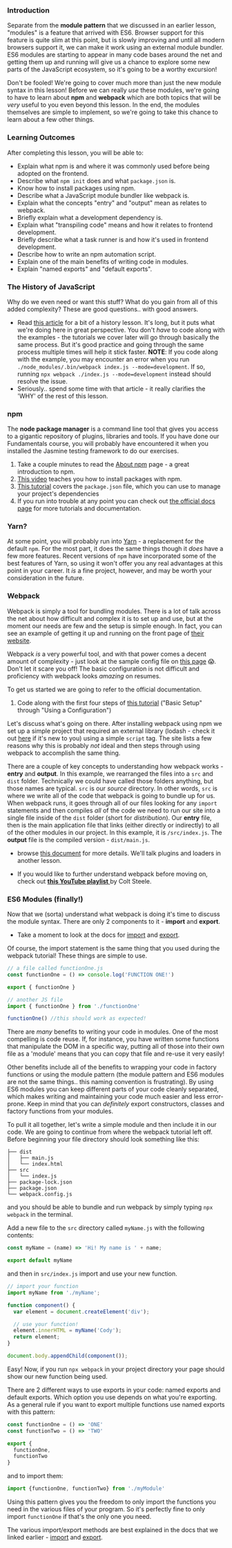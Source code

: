 ### Introduction
Separate from the __module pattern__ that we discussed in an earlier lesson, "modules" is a feature that arrived with ES6. Browser support for this feature is quite slim at this point, but is slowly improving and until all modern browsers support it, we can make it work using an external module bundler. ES6 modules are starting to appear in many code bases around the net and getting them up and running will give us a chance to explore some new parts of the JavaScript ecosystem, so it's going to be a worthy excursion!

Don't be fooled! We're going to cover much more than just the new module syntax in this lesson! Before we can really _use_ these modules, we're going to have to learn about __npm__ and __webpack__ which are both topics that will be _very_ useful to you even beyond this lesson. In the end, the modules themselves are simple to implement, so we're going to take this chance to learn about a few other things.

### Learning Outcomes
After completing this lesson, you will be able to:

- Explain what npm is and where it was commonly used before being adopted on the frontend.
- Describe what `npm init` does and what `package.json` is.
- Know how to install packages using npm.
- Describe what a JavaScript module bundler like webpack is.
- Explain what the concepts "entry" and "output" mean as relates to webpack.
- Briefly explain what a development dependency is.
- Explain what "transpiling code" means and how it relates to frontend development.
- Briefly describe what a task runner is and how it's used in frontend development.
- Describe how to write an npm automation script.
- Explain one of the main benefits of writing code in modules.
- Explain "named exports" and "default exports".

### The History of JavaScript

Why do we even need or want this stuff? What do you gain from all of this added complexity? These are good questions.. with good answers.

- Read [this article](https://peterxjang.com/blog/modern-javascript-explained-for-dinosaurs.html) for a bit of a history lesson. It's long, but it puts what we're doing here in great perspective. You don't _have_ to code along with the examples - the tutorials we cover later will go through basically the same process. But it's good practice and going through the same process multiple times will help it stick faster. **NOTE**: If you code along with the example, you may encounter an error when you run `./node_modules/.bin/webpack index.js --mode=development`. If so, running `npx webpack ./index.js --mode=development` instead should resolve the issue. 
- Seriously.. spend some time with that article - it really clarifies the 'WHY' of the rest of this lesson.

### npm

The __node package manager__ is a command line tool that gives you access to a gigantic repository of plugins, libraries and tools. If you have done our Fundamentals course, you will probably have encountered it when you installed the Jasmine testing framework to do our exercises.

1. Take a couple minutes to read the [About npm](https://docs.npmjs.com/getting-started/what-is-npm) page - a great introduction to npm.
2. [This video](https://docs.npmjs.com/getting-started/installing-npm-packages-locally) teaches you how to install packages with npm.
3. [This tutorial](https://docs.npmjs.com/getting-started/using-a-package.json) covers the `package.json` file, which you can use to manage your project's dependencies
4. If you run into trouble at any point you can check out [the official docs page](https://docs.npmjs.com/) for more tutorials and documentation.

### Yarn?

At some point, you will probably run into [Yarn](https://yarnpkg.com/en/) - a replacement for the default `npm`. For the most part, it does the same things though it _does_ have a few more features. Recent versions of `npm` have incorporated some of the best features of Yarn, so using it won't offer you any real advantages at this point in your career. It _is_ a fine project, however, and may be worth your consideration in the future.

### Webpack

Webpack is simply a tool for bundling modules. There is a lot of talk across the net about how difficult and complex it is to set up and use, but at the moment our needs are few and the setup is simple enough. In fact, you can see an example of getting it up and running on the front page of [their website](https://webpack.js.org/).

Webpack _is_ a very powerful tool, and with that power comes a decent amount of complexity - just look at the sample config file on [this page](https://webpack.js.org/configuration/) 😱. Don't let it scare you off! The basic configuration is not difficult and proficiency with webpack looks _amazing_ on resumes.

To get us started we are going to refer to the official documentation.

1. Code along with the first four steps of [this tutorial](https://webpack.js.org/guides/getting-started/) ("Basic Setup" through "Using a Configuration")

Let's discuss what's going on there. After installing webpack using npm we set up a simple project that required an external library (lodash - check it out [here](https://lodash.com/) if it's new to you) using a simple `script` tag. The site lists a few reasons why this is probably _not_ ideal and then steps through using webpack to accomplish the same thing.

There are a couple of key concepts to understanding how webpack works - __entry__ and __output__. In this example, we rearranged the files into a `src` and `dist` folder. Technically we could have called those folders anything, but those names are typical. `src` is our _source_ directory. In other words, `src` is where we write all of the code that webpack is going to bundle up for us. When webpack runs, it goes through all of our files looking for any `import` statements and then compiles _all_ of the code we need to run our site into a single file inside of the `dist` folder (short for _distribution_). Our __entry__ file, then is the main application file that links (either directly or indirectly) to all of the other modules in our project. In this example, it is `/src/index.js`. The __output__ file is the compiled version - `dist/main.js`.

- browse [this document](https://webpack.js.org/concepts/) for more details. We'll talk plugins and loaders in another lesson.

- If you would like to further understand webpack before moving on, check out [__this YouTube playlist__ ](https://youtube.com/playlist?list=PLblA84xge2_zwxh3XJqy6UVxS60YdusY8) by Colt Steele.

### ES6 Modules (finally!)

Now that we (sorta) understand what webpack is doing it's time to discuss the module syntax. There are only 2 components to it - __import__ and __export__.

- Take a moment to look at the docs for [import](https://developer.mozilla.org/en-US/docs/Web/JavaScript/Reference/Statements/import) and [export](https://developer.mozilla.org/en-US/docs/Web/JavaScript/Reference/Statements/export).

Of course, the import statement is the same thing that you used during the webpack tutorial! These things are simple to use.

~~~javascript
// a file called functionOne.js
const functionOne = () => console.log('FUNCTION ONE!')

export { functionOne }
~~~

~~~javascript
// another JS file
import { functionOne } from './functionOne'

functionOne() //this should work as expected!
~~~

There are _many_ benefits to writing your code in modules. One of the most compelling is code reuse. If, for instance, you have written some functions that manipulate the DOM in a specific way, putting all of those into their own file as a 'module' means that you can copy that file and re-use it very easily!

Other benefits include all of the benefits to wrapping your code in factory functions or using the module pattern (the module pattern and ES6 modules are not the same things.. this naming convention is frustrating). By using ES6 modules you can keep different parts of your code cleanly separated, which makes writing and maintaining your code much easier and less error-prone. Keep in mind that you can _definitely_ export constructors, classes and factory functions from your modules.

To pull it all together, let's write a simple module and then include it in our code. We are going to continue from where the webpack tutorial left off. Before beginning your file directory should look something like this:

~~~
├── dist
│   ├── main.js
│   └── index.html
├── src
│   └── index.js
├── package-lock.json
├── package.json
└── webpack.config.js
~~~

and you should be able to bundle and run webpack by simply typing `npx webpack` in the terminal.

Add a new file to the `src` directory called `myName.js` with the following contents:

~~~ javascript
const myName = (name) => 'Hi! My name is ' + name;

export default myName
~~~

and then in `src/index.js` import and use your new function.

~~~javascript
// import your function
import myName from './myName';

function component() {
  var element = document.createElement('div');

  // use your function!
  element.innerHTML = myName('Cody');
  return element;
}

document.body.appendChild(component());
~~~

Easy! Now, if you run `npx webpack` in your project directory your page should show our new function being used.

There are 2 different ways to use exports in your code: named exports and default exports. Which option you use depends on what you're exporting. As a general rule if you want to export multiple functions use named exports with this pattern:

~~~javascript
const functionOne = () => 'ONE'
const functionTwo = () => 'TWO'

export {
  functionOne,
  functionTwo
}
~~~

and to import them:

~~~javascript
import {functionOne, functionTwo} from './myModule'
~~~

Using this pattern gives you the freedom to only import the functions you need in the various files of your program. So it's perfectly fine to only import `functionOne` if that's the only one you need.

The various import/export methods are best explained in the docs that we linked earlier - [import](https://developer.mozilla.org/en-US/docs/Web/JavaScript/Reference/Statements/import) and [export](https://developer.mozilla.org/en-US/docs/Web/JavaScript/Reference/Statements/export).

